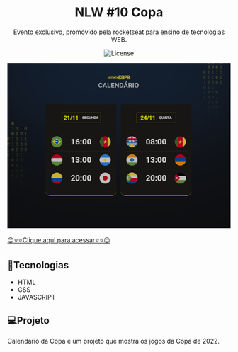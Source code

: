 <h1 align="center"> NLW #10 Copa </h1>

<p align="center">
    Evento exclusivo, promovido pela rocketseat para ensino de tecnologias WEB.
</p>

<p align="center">
    <img alt="License" arc="https://img.shields.io/static/
    v1?label=license&message=MIT&color=49AA26&labelColor=000000">
</p>

![preview](./preview/preview.png)

[😊⭐⭐Clique aqui para acessar⭐⭐😊](https://romeusorionaet.github.io/NLW-COPA/)

## 🚀Tecnologias
- HTML 
- CSS 
- JAVASCRIPT

## 💻Projeto

Calendário da Copa é um projeto que mostra os jogos da Copa de 2022.
